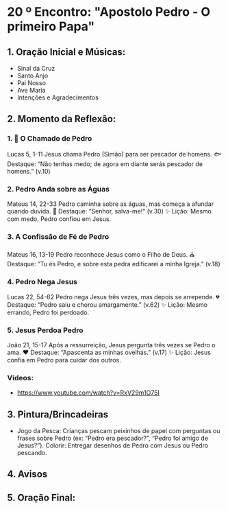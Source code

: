 # 20 º Encontro: "Apostolo Pedro - O primeiro Papa"

## 1. Oração Inicial e Músicas:	
- Sinal da Cruz
- Santo Anjo
- Pai Nosso 
- Ave Maria 
- Intenções e Agradecimentos
  	
## 2. Momento da Reflexão:

### 1. 📖 O Chamado de Pedro
Lucas 5, 1-11
Jesus chama Pedro (Simão) para ser pescador de homens.
🐟 Destaque: “Não tenhas medo; de agora em diante serás pescador de homens.” (v.10)

### 2. Pedro Anda sobre as Águas
Mateus 14, 22-33
Pedro caminha sobre as águas, mas começa a afundar quando duvida.
🌊 Destaque: “Senhor, salva-me!” (v.30)
✨ Lição: Mesmo com medo, Pedro confiou em Jesus.

### 3. A Confissão de Fé de Pedro
Mateus 16, 13-19
Pedro reconhece Jesus como o Filho de Deus.
⛪ Destaque: “Tu és Pedro, e sobre esta pedra edificarei a minha Igreja.” (v.18)

### 4. Pedro Nega Jesus
Lucas 22, 54-62
Pedro nega Jesus três vezes, mas depois se arrepende.
💔 Destaque: “Pedro saiu e chorou amargamente.” (v.62)
✨ Lição: Mesmo errando, Pedro foi perdoado.

### 5. Jesus Perdoa Pedro
João 21, 15-17
Após a ressurreição, Jesus pergunta três vezes se Pedro o ama.
❤️ Destaque: “Apascenta as minhas ovelhas.” (v.17)
✨ Lição: Jesus confia em Pedro para cuidar dos outros.

### Vídeos:

- https://www.youtube.com/watch?v=RxV29m1O75I
         
## 3. Pintura/Brincadeiras

- Jogo da Pesca: Crianças pescam peixinhos de papel com perguntas ou frases sobre Pedro (ex: “Pedro era pescador?”, “Pedro foi amigo de Jesus?”).
Colorir: Entregar desenhos de Pedro com Jesus ou Pedro pescando.

## 4. Avisos
  
## 5. Oração Final:
